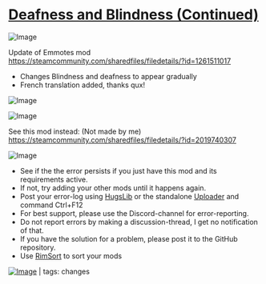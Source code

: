# [Deafness and Blindness (Continued)](https://steamcommunity.com/sharedfiles/filedetails/?id=2019740307)

![Image](https://i.imgur.com/buuPQel.png)

Update of Emmotes mod
https://steamcommunity.com/sharedfiles/filedetails/?id=1261511017

- Changes Blindness and deafness to appear gradually
- French translation added, thanks qux!

![Image](https://i.imgur.com/pufA0kM.png)
	
![Image](https://i.imgur.com/Z4GOv8H.png)

See this mod instead: (Not made by me)
https://steamcommunity.com/sharedfiles/filedetails/?id=2019740307


![Image](https://i.imgur.com/PwoNOj4.png)



-  See if the the error persists if you just have this mod and its requirements active.
-  If not, try adding your other mods until it happens again.
-  Post your error-log using [HugsLib](https://steamcommunity.com/workshop/filedetails/?id=818773962) or the standalone [Uploader](https://steamcommunity.com/sharedfiles/filedetails/?id=2873415404) and command Ctrl+F12
-  For best support, please use the Discord-channel for error-reporting.
-  Do not report errors by making a discussion-thread, I get no notification of that.
-  If you have the solution for a problem, please post it to the GitHub repository.
-  Use [RimSort](https://github.com/RimSort/RimSort/releases/latest) to sort your mods

 

[![Image](https://img.shields.io/github/v/release/emipa606/DeafnessBlindness?label=latest%20version&style=plastic&color=9f1111&labelColor=black)](https://steamcommunity.com/sharedfiles/filedetails/changelog/2019740307) | tags:  changes
